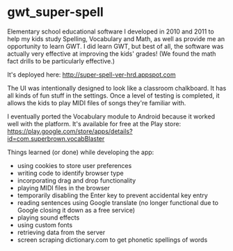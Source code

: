 # gwt_super-spell

Elementary school educational software I developed in 2010 and 2011 to help my kids study Spelling,
Vocabulary and Math, as well as provide me an opportunity to learn GWT.  I did learn GWT, but best
of all, the software was actually very effective at improving the kids' grades! (We found the math 
fact drills to be particularly effective.)

It's deployed here: http://super-spell-ver-hrd.appspot.com

The UI was intentionally designed to look like a classroom chalkboard. It has all kinds of fun stuff
in the settings. Once a level of testing is completed, it allows the kids to play MIDI files of
songs they're familiar with.


I eventually ported the Vocabulary module to Android because it worked well with the platform. It's 
available for free at the Play store:
https://play.google.com/store/apps/details?id=com.superbrown.vocabBlaster 


Things learned (or done) while developing the app: 
- using cookies to store user preferences
- writing code to identify browser type
- incorporating drag and drop functionality
- playing MIDI files in the browser
- temporarily disabling the Enter key to prevent accidental key entry
- reading sentences using Google translate (no longer functional due to Google closing it down as a free service)
- playing sound effects
- using custom fonts
- retrieving data from the server
- screen scraping dictionary.com to get phonetic spellings of words
